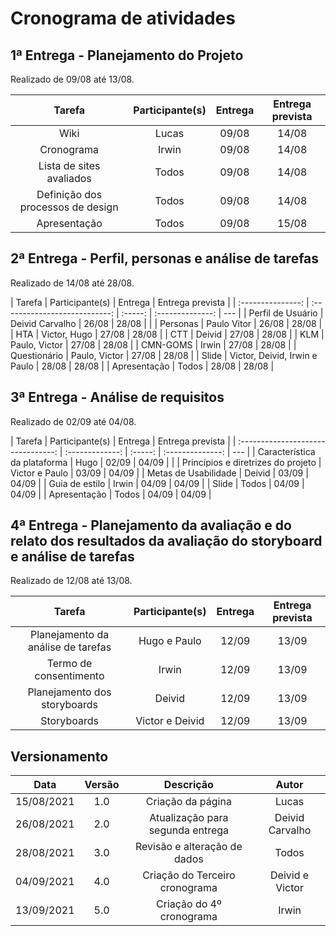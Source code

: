 # Cronograma de atividades

## 1ª Entrega - Planejamento do Projeto

<p align = "justify">Realizado de 09/08 até 13/08.</p>

|              Tarefa               | Participante(s) | Entrega | Entrega prevista |
| :-------------------------------: | :-------------: | :-----: | :--------------: |
|               Wiki                |      Lucas      |  09/08  |      14/08       |
|            Cronograma             |      Irwin      |  09/08  |      14/08       |
|     Lista de sites avaliados      |      Todos      |  09/08  |      14/08       |
| Definição dos processos de design |      Todos      |  09/08  |      14/08       |
|           Apresentação            |      Todos      |  09/08  |      15/08       |

## 2ª Entrega - Perfil, personas e análise de tarefas

<p align = "justify">Realizado de 14/08 até 28/08.</p>

|      Tarefa       |        Participante(s)        | Entrega | Entrega prevista |
| :---------------: | :---------------------------: | :-----: | :--------------: | --- |
| Perfil de Usuário |        Deivid Carvalho        |  26/08  |      28/08       |     |
|     Personas      |          Paulo Vitor          |  26/08  |      28/08       |
|        HTA        |         Victor, Hugo          |  27/08  |      28/08       |
|        CTT        |            Deivid             |  27/08  |      28/08       |
|        KLM        |         Paulo, Victor         |  27/08  |      28/08       |
|     CMN-GOMS      |             Irwin             |  27/08  |      28/08       |
|   Questionário    |         Paulo, Victor         |  27/08  |      28/08       |
|       Slide       | Victor, Deivid, Irwin e Paulo |  28/08  |      28/08       |
|   Apresentação    |             Todos             |  28/08  |      28/08       |

## 3ª Entrega - Análise de requisitos

<p align = "justify">Realizado de 02/09 até 04/08.</p>

|               Tarefa               | Participante(s) | Entrega | Entrega prevista |
| :--------------------------------: | :-------------: | :-----: | :--------------: | --- |
|    Característica da plataforma    |      Hugo       |  02/09  |      04/09       |     |
| Princípios e diretrizes do projeto | Victor e Paulo  |  03/09  |      04/09       |
|        Metas de Usabilidade        |     Deivid      |  03/09  |      04/09       |
|           Guia de estilo           |      Irwin      |  04/09  |      04/09       |
|               Slide                |      Todos      |  04/09  |      04/09       |
|            Apresentação            |      Todos      |  04/09  |      04/09       |

## 4ª Entrega - Planejamento da avaliação e do relato dos resultados da avaliação do storyboard e análise de tarefas

<p align="justify">Realizado de 12/08 até 13/08.</p>

|               Tarefa               | Participante(s) | Entrega | Entrega prevista |
| :--------------------------------: | :-------------: | :-----: | :--------------: |
| Planejamento da análise de tarefas |  Hugo e Paulo   |  12/09  |      13/09       |
|       Termo de consentimento       |      Irwin      |  12/09  |      13/09       |
|    Planejamento dos storyboards    |     Deivid      |  12/09  |      13/09       |
|            Storyboards             | Victor e Deivid |  12/09  |      13/09       |

## Versionamento

|    Data    | Versão |            Descrição             |      Autor      |
| :--------: | :----: | :------------------------------: | :-------------: |
| 15/08/2021 |  1.0   |        Criação da página         |      Lucas      |
| 26/08/2021 |  2.0   | Atualização para segunda entrega | Deivid Carvalho |
| 28/08/2021 |  3.0   |   Revisão e alteração de dados   |      Todos      |
| 04/09/2021 |  4.0   |  Criação do Terceiro cronograma  | Deivid e Victor |
| 13/09/2021 |  5.0   |     Criação do 4º cronograma     |      Irwin      |
